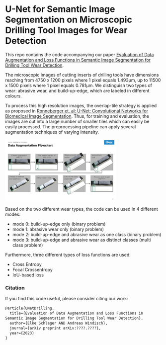 # U-Net for Semantic Image Segmentation on Microscopic Drilling Tool Images for Wear Detection

This repo contains the code accompanying our paper [Evaluation of Data Augmentation and Loss Functions in Semantic Image Segmentation for Drilling Tool Wear Detection](https://arxiv.org/??????).


The microscopic images of cutting inserts of drilling tools have dimensions reaching from 4750 x 1200 pixels where 1 pixel equals 1.493μm, up to 11500 x 1500 pixels where 1 pixel equals 0.781μm. We distinguish two types of wear: abrasive wear, and build-up-edge, which are labeled in different colours.


To process this high resolution images, the overlap-tile strategy is applied as proposed in [Ronneberger et. al: U-Net: Convolutional Networks for Biomedical Image Segmentation](https://doi.org/10.1007/978-3-319-24574-4_28). Thus, for training and evaluation, the images are cut into a large number of smaller tiles which can easily be easily processed. The preprocessing pipeline can apply several augmentation techniques of varying intensity.

<img src="https://github.com/eschlager/UNet-Drilling/blob/main/figures/flowchart_augmentation.jpg" height="200"> 


Based on the two different wear types, the code can be used in 4 different modes: 
* mode 0: build-up-edge only (binary problem)
* mode 1: abrasive wear only (binary problem)
* mode 2: build-up-edge and abrasive wear as one class (binary problem)
* mode 3: build-up-edge and abrasive wear as distinct classes (multi class problem)



Furthermore, three different types of loss functions are used:
* Cross Entropy
* Focal Crossentropy
* IoU-based loss



### Citation 
If you find this code useful, please consider citing our work:
```
@article{UNetDrilling,
  title={Evaluation of Data Augmentation and Loss Functions in Semantic Image Segmentation for Drilling Tool Wear Detection},
  author={Elke Schlager AND Andreas Windisch},
  journal={arXiv preprint arXiv:????.????},
  year={2023}
}
```

